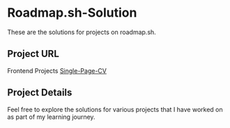 # Roadmap.sh-Solution

These are the solutions for projects on roadmap.sh.

## Project URL
Frontend Projects
[Single-Page-CV](https://github.com/rsoemardja/Roadmap.sh-Solution/tree/main/01%20Single-Page-CV)

## Project Details

Feel free to explore the solutions for various projects that I have worked on as part of my learning journey.
